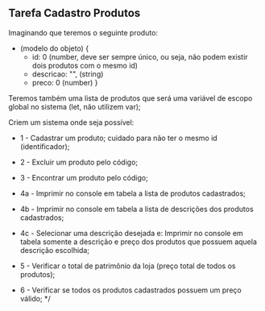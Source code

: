 ## Tarefa Cadastro Produtos

Imaginando que teremos o seguinte produto:
  
  - (modelo do objeto)
  {
    - id: 0           (number, deve ser sempre único, ou seja, não podem existir dois produtos com o mesmo id)
    - descricao: "",  (string)
    - preco: 0        (number)
  }

Teremos também uma lista de produtos que será uma variável de escopo global no sistema (let, não utilizem var);

Criem um sistema onde seja possível:

- 1 - Cadastrar um produto;
    cuidado para não ter o mesmo id (identificador);
- 2 - Excluir um produto pelo código;

- 3 - Encontrar um produto pelo código;

- 4a - Imprimir no console em tabela a lista de produtos cadastrados;

- 4b - Imprimir no console em tabela a lista de descrições dos produtos cadastrados;

- 4c - Selecionar uma descrição desejada e:
    Imprimir no console em tabela somente a descrição e preço dos produtos que possuem aquela descrição escolhida; 

- 5 -  Verificar o total de patrimônio da loja (preço total de todos os produtos);
  
- 6 -  Verificar se todos os produtos cadastrados possuem um preço válido;
*/
